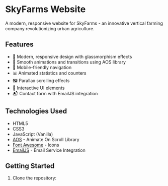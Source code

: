 # SkyFarms Website

A modern, responsive website for SkyFarms - an innovative vertical farming company revolutionizing urban agriculture.

## Features

- 🌱 Modern, responsive design with glassmorphism effects
- 🎨 Smooth animations and transitions using AOS library
- 📱 Mobile-friendly navigation
- 📊 Animated statistics and counters
- 🖼️ Parallax scrolling effects
- 🎯 Interactive UI elements
- 📬 Contact form with EmailJS integration

## Technologies Used

- HTML5
- CSS3
- JavaScript (Vanilla)
- [AOS](https://michalsnik.github.io/aos/) - Animate On Scroll Library
- [Font Awesome](https://fontawesome.com/) - Icons
- [EmailJS](https://www.emailjs.com/) - Email Service Integration

## Getting Started

1. Clone the repository: 